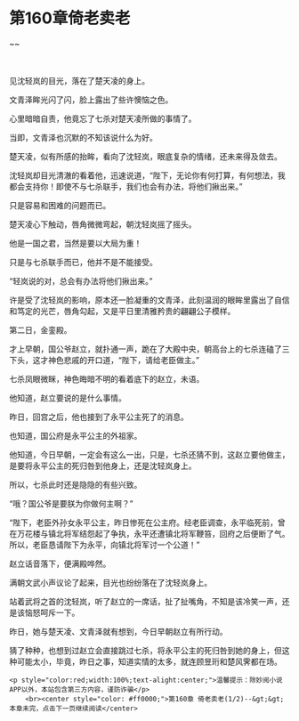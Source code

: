 # 第160章倚老卖老
~~
    	    <p name="pagetop" href="javascript:void(0);" onclick="return false" style="line-height: 35px;padding: 10px;color: #333;"> </p><p>见沈轻岚的目光，落在了楚天凌的身上。</p><p>文青泽眸光闪了闪，脸上露出了些许懊恼之色。</p><p>心里暗暗自责，他竟忘了七杀对楚天凌所做的事情了。</p><p>当即，文青泽也沉默的不知该说什么为好。</p><p>楚天凌，似有所感的抬眸，看向了沈轻岚，眼底复杂的情绪，还未来得及敛去。</p><p>沈轻岚却目光清澈的看着他，迅速说道，“陛下，无论你有何打算，有何想法，我都会支持你！即使不与七杀联手，我们也会有办法，将他们揪出来。”</p><p>只是容易和困难的问题而已。</p><p>楚天凌心下触动，唇角微微弯起，朝沈轻岚摇了摇头。</p><p>他是一国之君，当然是要以大局为重！</p><p>只是与七杀联手而已，他并不是不能接受。</p><p>“轻岚说的对，总会有办法将他们揪出来。”</p><p>许是受了沈轻岚的影响，原本还一脸凝重的文青泽，此刻温润的眼眸里露出了自信和笃定的光芒，唇角勾起，又是平日里清雅矜贵的翩翩公子模样。</p><p>第二日，金銮殿。</p><p>才上早朝，国公爷赵立，就扑通一声，跪在了大殿中央，朝高台上的七杀连磕了三下头，这才神色悲戚的开口道，“陛下，请给老臣做主。”</p><p>七杀凤眼微眯，神色晦暗不明的看着底下的赵立，未语。</p><p>他知道，赵立要说的是什么事情。</p><p>昨日，回宫之后，他也接到了永平公主死了的消息。</p><p>也知道，国公府是永平公主的外祖家。</p><p>他知道，今日早朝，一定会有这么一出，只是，七杀还猜不到，这赵立要他做主，是要将永平公主的死归咎到他身上，还是沈轻岚身上。</p><p>所以，七杀此时还是隐隐的有些兴致。</p><p>“哦？国公爷是要朕为你做何主啊？”</p><p>“陛下，老臣外孙女永平公主，昨日惨死在公主府。经老臣调查，永平临死前，曾在万花楼与镇北将军结怨起了争执，永平还遭镇北将军鞭笞，回府之后便断了气。所以，老臣恳请陛下为永平，向镇北将军讨一个公道！”</p><p>赵立话音落下，便满殿哗然。</p><p>满朝文武小声议论了起来，目光也纷纷落在了沈轻岚身上。</p><p>站着武将之首的沈轻岚，听了赵立的一席话，扯了扯嘴角，不知是该冷笑一声，还是该恼怒呵斥一下。</p><p>昨日，她与楚天凌、文青泽就有想到，今日早朝赵立有所行动。</p><p>猜了种种，也想到过赵立会直接跳过七杀，将永平公主的死归咎到她的身上，但这种可能太小，毕竟，昨日之事，知道实情的太多，就连顾昱珩和楚风霁都在场。</p>
    	
   	<p style="color:red;width:100%;text-alight:center;">温馨提示：除妙阅小说APP以外，本站包含第三方内容，谨防诈骗</p>
    	<br><center style="color: #ff0000;">第160章 倚老卖老(1/2)--&gt;&gt;本章未完，点击下一页继续阅读</center>
    	